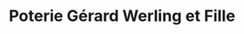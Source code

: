 ---
title: "Poterie Gérard Werling et Fille"
url: /soufflenheim/poterie-gerard-werling-et-fille/
shop: cadeau
---